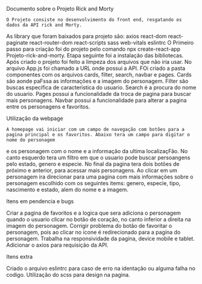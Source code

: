Documento sobre o Projeto Rick and Morty

    O Projeto consiste no desenvolvimento do front end, resgatando os dados da API rick and Morty.
As library que foram baixados para projeto são:
    axios
    react-dom
    react-paginate
    react-router-dom
    react-scripts
    sass
    web-vitals
    eslintrc
 O Primeiro passo para criação foi do projeto pelo comando npx create-react-app Projeto-rick-and-morty.
 Etapa seguinte foi a instalação das bibliotecas.
 Após criado o projeto foi feito a limpeza dos arquivos que não iria usar.
 No arquivo App.js foi chamado a URL onde possui a API. FOi criado a pasta componentes com os arquivos cards, filter, search, navbar e pages.
 Cards são aonde paFssa as informações e a imagem do personagem.
 Filter são buscas especifica de caracteristica do usuario.
 Search é a procura do nome do usuario.
 Pages possui a funcionalidade da troca de pagina para buscar mais personagens.
 Navbar possui a funcionalidade para alterar a pagina entre os personagens e favoritos.


 Utilização da webpage

    A homepage vai iniciar com um campo de navegação com botões para a pagina principal e os favoritos. Abaixo tera um campo para digitar o nome do personagem
 e os personagem com o nome e a informação da ultima localizaçFão. No canto esquerdo tera um filtro em que o usuario pode buscar persoangens pelo estado,
 genero e especie. No final da pagina tera dois botões de próximo e anterior, para acessar mais personagens.
    Ao clicar em um personagem ira direcionar para uma pagina com mais informações sobre o personagem escolhido com os seguintes items: genero, especie,
tipo, nascimento e estado, alem do nome  e a imagem.

Itens em pendencia e bugs

Criar a pagina de favoritos e a logica que sera adiciona o personagem quando o usuario clicar no botão de coração, no canto inferior a direita na imagem do personagem.
Corrigir problema do botão de favoritar o personagem, pois ao clicar no icone é redirecionado para a pagina do personagem.
Trabalha na responsividade da pagina, device mobile e tablet.
Adicionar o axios para requisição da API.

Itens extra

Criado o arquivo eslintrc para caso de erro na identação ou alguma falha no codigo.
Utilização do scss para design na pagina.


 
 